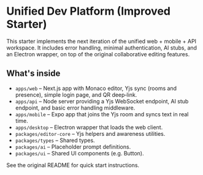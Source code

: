# Unified Dev Platform (Improved Starter)

This starter implements the next iteration of the unified web + mobile + API workspace. It includes error handling, minimal authentication, AI stubs, and an Electron wrapper, on top of the original collaborative editing features.

## What's inside

- `apps/web` – Next.js app with Monaco editor, Yjs sync (rooms and presence), simple login page, and QR deep‑link.
- `apps/api` – Node server providing a Yjs WebSocket endpoint, AI stub endpoint, and basic error handling middleware.
- `apps/mobile` – Expo app that joins the Yjs room and syncs text in real time.
- `apps/desktop` – Electron wrapper that loads the web client.
- `packages/editor-core` – Yjs helpers and awareness utilities.
- `packages/types` – Shared types.
- `packages/ai` – Placeholder prompt definitions.
- `packages/ui` – Shared UI components (e.g. Button).

See the original README for quick start instructions.
